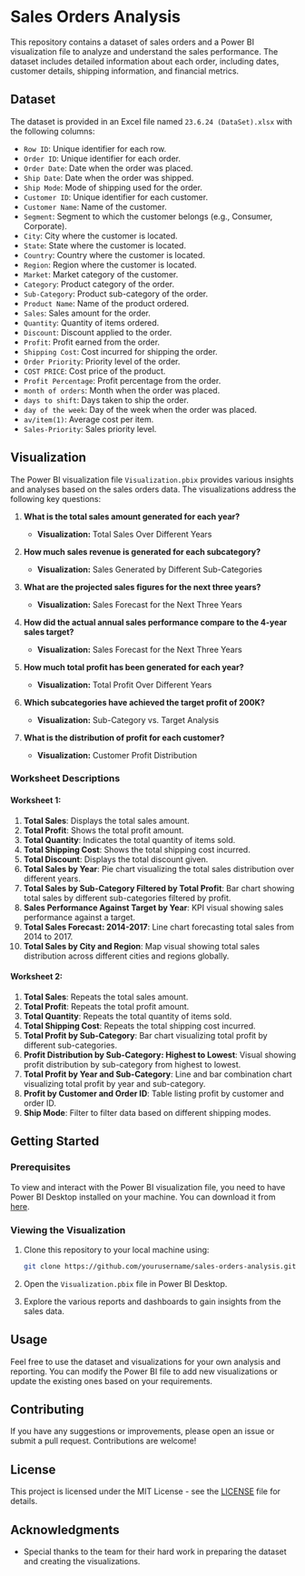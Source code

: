 
# Sales Orders Analysis

This repository contains a dataset of sales orders and a Power BI visualization file to analyze and understand the sales performance. The dataset includes detailed information about each order, including dates, customer details, shipping information, and financial metrics.

## Dataset

The dataset is provided in an Excel file named `23.6.24 (DataSet).xlsx` with the following columns:

- `Row ID`: Unique identifier for each row.
- `Order ID`: Unique identifier for each order.
- `Order Date`: Date when the order was placed.
- `Ship Date`: Date when the order was shipped.
- `Ship Mode`: Mode of shipping used for the order.
- `Customer ID`: Unique identifier for each customer.
- `Customer Name`: Name of the customer.
- `Segment`: Segment to which the customer belongs (e.g., Consumer, Corporate).
- `City`: City where the customer is located.
- `State`: State where the customer is located.
- `Country`: Country where the customer is located.
- `Region`: Region where the customer is located.
- `Market`: Market category of the customer.
- `Category`: Product category of the order.
- `Sub-Category`: Product sub-category of the order.
- `Product Name`: Name of the product ordered.
- `Sales`: Sales amount for the order.
- `Quantity`: Quantity of items ordered.
- `Discount`: Discount applied to the order.
- `Profit`: Profit earned from the order.
- `Shipping Cost`: Cost incurred for shipping the order.
- `Order Priority`: Priority level of the order.
- `COST PRICE`: Cost price of the product.
- `Profit Percentage`: Profit percentage from the order.
- `month of orders`: Month when the order was placed.
- `days to shift`: Days taken to ship the order.
- `day of the week`: Day of the week when the order was placed.
- `av/item(1)`: Average cost per item.
- `Sales-Priority`: Sales priority level.

## Visualization

The Power BI visualization file `Visualization.pbix` provides various insights and analyses based on the sales orders data. The visualizations address the following key questions:

1. **What is the total sales amount generated for each year?**
   - **Visualization:** Total Sales Over Different Years

2. **How much sales revenue is generated for each subcategory?**
   - **Visualization:** Sales Generated by Different Sub-Categories

3. **What are the projected sales figures for the next three years?**
   - **Visualization:** Sales Forecast for the Next Three Years

4. **How did the actual annual sales performance compare to the 4-year sales target?**
   - **Visualization:** Sales Forecast for the Next Three Years

5. **How much total profit has been generated for each year?**
   - **Visualization:** Total Profit Over Different Years

6. **Which subcategories have achieved the target profit of 200K?**
   - **Visualization:** Sub-Category vs. Target Analysis

7. **What is the distribution of profit for each customer?**
   - **Visualization:** Customer Profit Distribution

### Worksheet Descriptions

#### Worksheet 1:

1. **Total Sales**: Displays the total sales amount.
2. **Total Profit**: Shows the total profit amount.
3. **Total Quantity**: Indicates the total quantity of items sold.
4. **Total Shipping Cost**: Shows the total shipping cost incurred.
5. **Total Discount**: Displays the total discount given.
6. **Total Sales by Year**: Pie chart visualizing the total sales distribution over different years.
7. **Total Sales by Sub-Category Filtered by Total Profit**: Bar chart showing total sales by different sub-categories filtered by profit.
8. **Sales Performance Against Target by Year**: KPI visual showing sales performance against a target.
9. **Total Sales Forecast: 2014-2017**: Line chart forecasting total sales from 2014 to 2017.
10. **Total Sales by City and Region**: Map visual showing total sales distribution across different cities and regions globally.

#### Worksheet 2:

1. **Total Sales**: Repeats the total sales amount.
2. **Total Profit**: Repeats the total profit amount.
3. **Total Quantity**: Repeats the total quantity of items sold.
4. **Total Shipping Cost**: Repeats the total shipping cost incurred.
5. **Total Profit by Sub-Category**: Bar chart visualizing total profit by different sub-categories.
6. **Profit Distribution by Sub-Category: Highest to Lowest**: Visual showing profit distribution by sub-category from highest to lowest.
7. **Total Profit by Year and Sub-Category**: Line and bar combination chart visualizing total profit by year and sub-category.
8. **Profit by Customer and Order ID**: Table listing profit by customer and order ID.
9. **Ship Mode**: Filter to filter data based on different shipping modes.

## Getting Started

### Prerequisites

To view and interact with the Power BI visualization file, you need to have Power BI Desktop installed on your machine. You can download it from [here](https://powerbi.microsoft.com/desktop/).

### Viewing the Visualization

1. Clone this repository to your local machine using:
   ```bash
   git clone https://github.com/yourusername/sales-orders-analysis.git
   ```

2. Open the `Visualization.pbix` file in Power BI Desktop.

3. Explore the various reports and dashboards to gain insights from the sales data.

## Usage

Feel free to use the dataset and visualizations for your own analysis and reporting. You can modify the Power BI file to add new visualizations or update the existing ones based on your requirements.

## Contributing

If you have any suggestions or improvements, please open an issue or submit a pull request. Contributions are welcome!

## License

This project is licensed under the MIT License - see the [LICENSE](LICENSE) file for details.

## Acknowledgments

- Special thanks to the team for their hard work in preparing the dataset and creating the visualizations.
